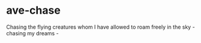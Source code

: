 # ave-chase
Chasing the flying creatures whom I have allowed to roam freely in the sky - chasing my dreams - 

